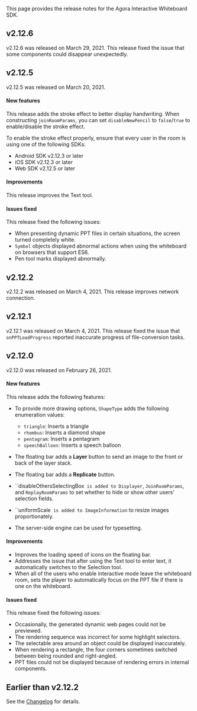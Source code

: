 This page provides the release notes for the Agora Interactive Whiteboard SDK.

## v2.12.6

v2.12.6 was released on March 29, 2021. This release fixed the issue that some components could disappear unexpectedly.

## v2.12.5

v2.12.5 was released on March 20, 2021.

#### New features

This release adds the stroke effect to better display handwriting. When constructing `joinRoomParams`, you can set `disableNewPencil` to `false`/`true` to enable/disable the stroke effect.

<div class="alert note">To enable the stroke effect properly, ensure that every user in the room is using one of the following SDKs:

- Android SDK v2.12.3 or later
- iOS SDK v2.12.3 or later
- Web SDK v2.12.5 or later</div>

#### Improvements
This release improves the Text tool.

#### Issues fixed

This release fixed the following issues:

- When presenting dynamic PPT files in certain situations, the screen turned completely white.
- `Symbol` objects displayed abnormal actions when using the whiteboard on browsers that support ES6.
- Pen tool marks displayed abnormally.

## v2.12.2

v2.12.2 was released on March 4, 2021. This release improves network connection.

## v2.12.1

v2.12.1 was released on March 4, 2021. This release fixed the issue that `onPPTLoadProgress` reported inaccurate progress of file-conversion tasks.

## v2.12.0 

v2.12.0 was released on February 26, 2021.

#### New features

This release adds the following features:

- To provide more drawing options, `ShapeType` adds the following enumeration values:
   - `triangle`: Inserts a triangle
   - `rhombus`: Inserts a diamond shape
   - `pentagram`: Inserts a pentagram
   - `speechBalloon`: Inserts a speech balloon

- The floating bar adds a **Layer** button to send an image to the front or back of the layer stack.
- The floating bar adds a **Replicate** button.
- ``disableOthersSelectingBox` is added to Displayer`, `JoinRoomParams`, and `ReplayRoomParams` to set whether to hide or show other users' selection fields.
- ``uniformScale` is added to ImageInformation` to resize images proportionately.
- The server-side engine can be used for typesetting.

#### Improvements
- Improves the loading speed of icons on the floating bar.
- Addresses the issue that after using the Text tool to enter text, it automatically switches to the Selection tool.
- When all of the users who enable interactive mode leave the whiteboard room, sets the player to automatically focus on the PPT file if there is one on the whiteboard.

#### Issues fixed
This release fixed the following issues:

- Occasionally, the generated dynamic web pages could not be previewed.
- The rendering sequence was incorrect for some highlight selectors.
- The selectable area around an object could be displayed inaccurately.
- When rendering a rectangle, the four corners sometimes switched between being rounded and right-angled.
- PPT files could not be displayed because of rendering errors in internal components.

## Earlier than v2.12.2
See the [Changelog](https://developer.netless.link/javascript-zh/home/js-changelog) for details.